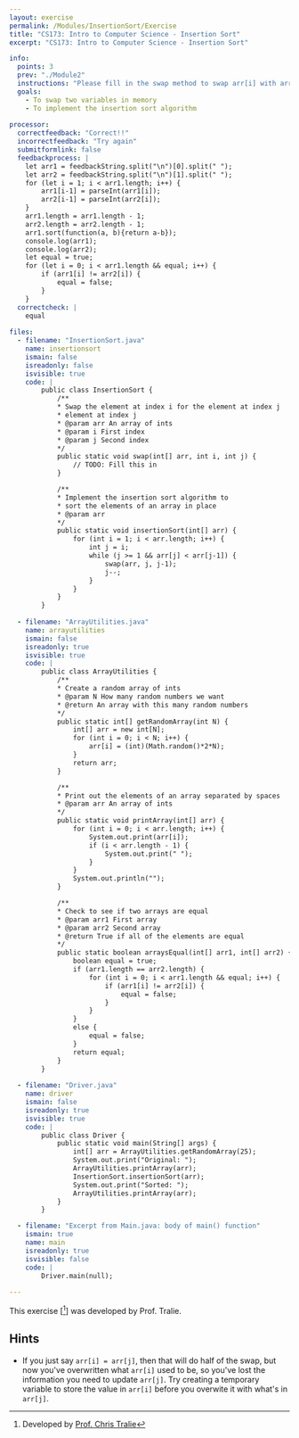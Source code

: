 ```yaml
---
layout: exercise
permalink: /Modules/InsertionSort/Exercise
title: "CS173: Intro to Computer Science - Insertion Sort"
excerpt: "CS173: Intro to Computer Science - Insertion Sort"

info:
  points: 3
  prev: "./Module2"
  instructions: "Please fill in the swap method to swap arr[i] with arr[j]. Below is some of the code we wrote in the video to setup random arrays, as well as skeleton code for insertion sort. The main method fills in a random array, prints that array, calls the insertionSort method, and then prints the result. Once this method works properly, your insertion sort code will properly sort the array."
  goals:
    - To swap two variables in memory
    - To implement the insertion sort algorithm
    
processor:  
  correctfeedback: "Correct!!" 
  incorrectfeedback: "Try again"
  submitformlink: false
  feedbackprocess: | 
    let arr1 = feedbackString.split("\n")[0].split(" ");
    let arr2 = feedbackString.split("\n")[1].split(" ");
    for (let i = 1; i < arr1.length; i++) {
        arr1[i-1] = parseInt(arr1[i]);
        arr2[i-1] = parseInt(arr2[i]);
    }
    arr1.length = arr1.length - 1;
    arr2.length = arr2.length - 1;
    arr1.sort(function(a, b){return a-b});
    console.log(arr1);
    console.log(arr2);
    let equal = true;
    for (let i = 0; i < arr1.length && equal; i++) {
        if (arr1[i] != arr2[i]) {
            equal = false;
        }
    }
  correctcheck: |
    equal
 
files:
  - filename: "InsertionSort.java"
    name: insertionsort
    ismain: false
    isreadonly: false
    isvisible: true
    code: |
        public class InsertionSort {
            /**
            * Swap the element at index i for the element at index j
            * element at index j
            * @param arr An array of ints
            * @param i First index
            * @param j Second index
            */
            public static void swap(int[] arr, int i, int j) {
                // TODO: Fill this in
            }

            /**
            * Implement the insertion sort algorithm to
            * sort the elements of an array in place
            * @param arr 
            */
            public static void insertionSort(int[] arr) {
                for (int i = 1; i < arr.length; i++) {
                    int j = i;
                    while (j >= 1 && arr[j] < arr[j-1]) {
                        swap(arr, j, j-1);
                        j--;
                    }
                }
            }
        }
    
  - filename: "ArrayUtilities.java"
    name: arrayutilities
    ismain: false
    isreadonly: true
    isvisible: true
    code: |
        public class ArrayUtilities {
            /**
            * Create a random array of ints
            * @param N How many random numbers we want
            * @return An array with this many random numbers
            */
            public static int[] getRandomArray(int N) {
                int[] arr = new int[N];
                for (int i = 0; i < N; i++) {
                    arr[i] = (int)(Math.random()*2*N);
                }
                return arr;
            }

            /**
            * Print out the elements of an array separated by spaces
            * @param arr An array of ints
            */
            public static void printArray(int[] arr) {
                for (int i = 0; i < arr.length; i++) {
                    System.out.print(arr[i]);
                    if (i < arr.length - 1) {
                        System.out.print(" ");
                    }
                }
                System.out.println("");
            }

            /**
            * Check to see if two arrays are equal
            * @param arr1 First array
            * @param arr2 Second array
            * @return True if all of the elements are equal
            */
            public static boolean arraysEqual(int[] arr1, int[] arr2) {
                boolean equal = true;
                if (arr1.length == arr2.length) {
                    for (int i = 0; i < arr1.length && equal; i++) {
                        if (arr1[i] != arr2[i]) {
                            equal = false;
                        }
                    }
                }
                else {
                    equal = false;
                }
                return equal;
            }
        }
        
  - filename: "Driver.java"
    name: driver
    ismain: false
    isreadonly: true
    isvisible: true
    code: | 
        public class Driver {
            public static void main(String[] args) {
                int[] arr = ArrayUtilities.getRandomArray(25);
                System.out.print("Original: ");
                ArrayUtilities.printArray(arr);
                InsertionSort.insertionSort(arr);
                System.out.print("Sorted: ");
                ArrayUtilities.printArray(arr);
            }
        }    

  - filename: "Excerpt from Main.java: body of main() function"
    ismain: true
    name: main
    isreadonly: true
    isvisible: false
    code: |
        Driver.main(null);
        
---
```


This exercise \[[^1]\] was developed by Prof. Tralie.

## Hints

* If you just say `arr[i] = arr[j]`, then that will do half of the swap, but now you've overwritten what `arr[i]` used to be, so you've lost the information you need to update `arr[j]`. Try creating a temporary variable to store the value in `arr[i]` before you overwite it with what's in `arr[j]`.

[^1]: Developed by [Prof. Chris Tralie](https://www.ursinus.edu/live/profiles/4502-christopher-j-tralie)